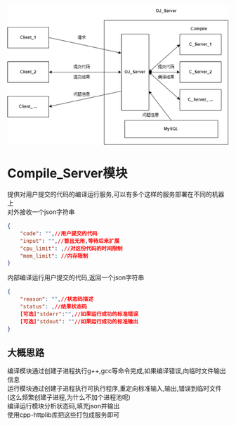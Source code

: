 ![概要](/img/OJ.png "项目概要")  
# Compile_Server模块  
提供对用户提交的代码的编译运行服务,可以有多个这样的服务部署在不同的机器上   
对外接收一个json字符串  
``` json
{  
    "code": "",//用户提交的代码  
    "input": "",//暂且无用,等待后来扩展  
    "cpu_limit": ,//对这份代码的时间限制  
    "mem_limit": //内存限制  
}
```
内部编译运行用户提交的代码,返回一个json字符串  
``` json
{  
    "reason": "",//状态码描述  
    "status": ,//结果状态码
    [可选]"stderr":"",//如果运行成功的标准错误  
    [可选]"stdout": ""//如果运行成功的标准输出  
}  
```
## 大概思路
编译模块通过创建子进程执行g++,gcc等命令完成,如果编译错误,向临时文件输出信息  
运行模块通过创建子进程执行可执行程序,重定向标准输入,输出,错误到临时文件  
(这么频繁创建子进程,为什么不加个进程池呢)  
编译运行模块分析状态码,填充json并输出  
使用cpp-httplib库把这些打包成服务即可   



